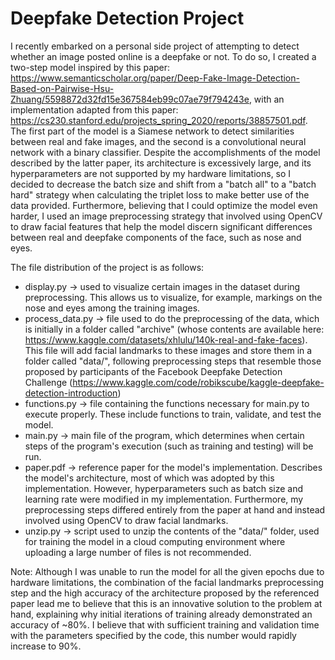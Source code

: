 # Deepfake Detection Project
I recently embarked on a personal side project of attempting to detect whether an image posted online is a deepfake or not. To do so, I created a two-step model inspired by this paper: https://www.semanticscholar.org/paper/Deep-Fake-Image-Detection-Based-on-Pairwise-Hsu-Zhuang/5598872d32fd15e367584eb99c07ae79f794243e, with an implementation adapted from this paper: https://cs230.stanford.edu/projects_spring_2020/reports/38857501.pdf. The first part of the model is a Siamese network to detect similarities between real and fake images, and the second is a convolutional neural network with a binary classifier. Despite the accomplishments of the model described by the latter paper, its architecture is excessively large, and its hyperparameters are not supported by my hardware limitations, so I decided to decrease the batch size and shift from a "batch all" to a "batch hard" strategy when calculating the triplet loss to make better use of the data provided. Furthermore, believing that I could optimize the model even harder, I used an image preprocessing strategy that involved using OpenCV to draw facial features that help the model discern significant differences between real and deepfake components of the face, such as nose and eyes.

The file distribution of the project is as follows:
* display.py &rarr; used to visualize certain images in the dataset during preprocessing. This allows us to visualize, for example, markings on the nose and eyes among the training images.
* process_data.py &rarr; file used to do the preprocessing of the data, which is initially in a folder called "archive" (whose contents are available here: https://www.kaggle.com/datasets/xhlulu/140k-real-and-fake-faces). This file will add facial landmarks to these images and store them in a folder called "data/", following preprocessing steps that resemble those proposed by participants of the Facebook Deepfake Detection Challenge (https://www.kaggle.com/code/robikscube/kaggle-deepfake-detection-introduction)
* functions.py &rarr; file containing the functions necessary for main.py to execute properly. These include functions to train, validate, and test the model.
* main.py &rarr; main file of the program, which determines when certain steps of the program's execution (such as training and testing) will be run.
* paper.pdf &rarr; reference paper for the model's implementation. Describes the model's architecture, most of which was adopted by this implementation. However, hyperparameters such as batch size and learning rate were modified in my implementation. Furthermore, my preprocessing steps differed entirely from the paper at hand and instead involved using OpenCV to draw facial landmarks. 
* unzip.py &rarr; script used to unzip the contents of the "data/" folder, used for training the model in a cloud computing environment where uploading a large number of files is not recommended.

Note: Although I was unable to run the model for all the given epochs due to
hardware limitations, the combination of the facial landmarks preprocessing step 
and the high accuracy of the architecture proposed by the referenced paper lead
me to believe that this is an innovative solution to the problem at hand, explaining
why initial iterations of training already demonstrated an accuracy of ~80%. I 
believe that with sufficient training and validation time with the parameters specified by
the code, this number would rapidly increase to 90%. 
